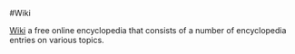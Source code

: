 #Wiki







[Wiki](/) a free online encyclopedia that consists of a number of encyclopedia entries on various topics.
